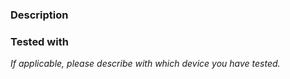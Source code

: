 ### Description


### Tested with
_If applicable, please describe with which device you have tested._